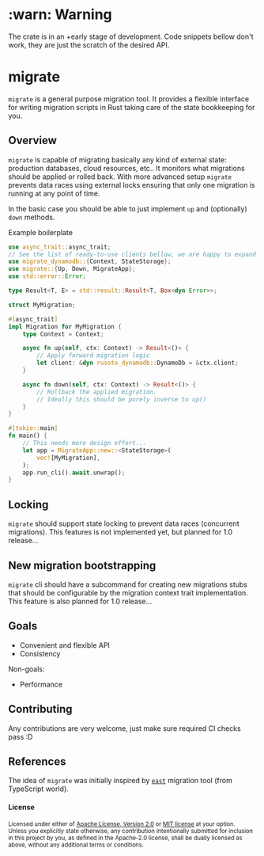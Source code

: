 [`east`]: https://github.com/okv/east

# :warn: Warning
The crate is in an +early stage of development. Code snippets bellow don't work,
they are just the scratch of the desired API.

# migrate

`migrate` is a general purpose migration tool.
It provides a flexible interface for writing migration scripts in Rust taking
care of the state bookkeeping for you.

## Overview

`migrate` is capable of migrating basically any kind of external state: production databases,
cloud resources, etc.. It monitors what migrations should be applied or rolled back.
With more advanced setup `migrate` prevents data races using external locks ensuring
that only one migration is running at any point of time.

In the basic case you should be able to just implement `up` and (optionally) `down`
methods.

Example boilerplate

```rust
use async_trait::async_trait;
// See the list of ready-to-use clients bellow, we are happy to expand the it!
use migrate_dynamodb::{Context, StateStorage};
use migrate::{Up, Down, MigrateApp};
use std::error::Error;

type Result<T, E> = std::result::Result<T, Box<dyn Error>>;

struct MyMigration;

#[async_trait]
impl Migration for MyMigration {
    type Context = Context;

    async fn up(self, ctx: Context) -> Result<()> {
        // Apply forward migration logic
        let client: &dyn rusoto_dynamodb::DynamoDb = &ctx.client;
    }

    async fn down(self, ctx: Context) -> Result<()> {
        // Rollback the applied migration.
        // Ideally this should be purely inverse to up()
    }
}

#[tokio::main]
fn main() {
    // This needs more design effort...
    let app = MigrateApp::new::<StateStorage>(
        vec![MyMigration],
    );
    app.run_cli().await.unwrap();
}
```

## Locking

`migrate` should support state locking to prevent data races (concurrent migrations).
This features is not implemented yet, but planned for 1.0 release...

## New migration bootstrapping

`migrate` cli should have a subcommand for creating new migrations stubs
that should be configurable by the migration context trait implementation.
This feature is also planned for 1.0 release...

## Goals

- Convenient and flexible API
- Consistency

Non-goals:

- Performance

## Contributing

Any contributions are very welcome, just make sure required CI checks pass :D

## References

The idea of `migrate` was initially inspired by [`east`] migration tool (from TypeScript world).

#### License

<sup>
Licensed under either of <a href="LICENSE-APACHE">Apache License, Version
2.0</a> or <a href="LICENSE-MIT">MIT license</a> at your option.
</sup>

<br>

<sub>
Unless you explicitly state otherwise, any contribution intentionally submitted
for inclusion in this project by you, as defined in the Apache-2.0 license, shall be
dually licensed as above, without any additional terms or conditions.
</sub>

